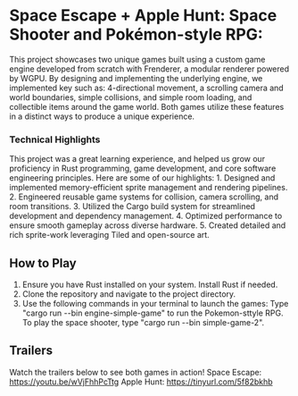 # Space Escape + Apple Hunt: Space Shooter and Pokémon-style RPG:

This project showcases two unique games built using a custom game engine developed from scratch with Frenderer, a modular renderer powered by WGPU. By designing and implementing the underlying engine, we implemented key such as: 4-directional movement, a scrolling camera and world boundaries, simple collisions, and simple room loading, and collectible items around the game world. Both games utilize these features in a distinct ways to produce a unique experience.

### Technical Highlights
This project was a great learning experience, and helped us grow our proficiency in Rust programming, game development, and core software engineering principles. Here are some of our highlights:
    1. Designed and implemented memory-efficient sprite management and rendering pipelines.
    2. Engineered reusable game systems for collision, camera scrolling, and room transitions.
    3. Utilized the Cargo build system for streamlined development and dependency management.
    4. Optimized performance to ensure smooth gameplay across diverse hardware.
    5. Created detailed and rich sprite-work leveraging Tiled and open-source art.

## How to Play

1. Ensure you have Rust installed on your system. Install Rust if needed.
2. Clone the repository and navigate to the project directory.
3. Use the following commands in your terminal to launch the games:
  Type "cargo run --bin engine-simple-game" to run the Pokemon-sttyle RPG.
  To play the space shooter, type "cargo run --bin simple-game-2".

## Trailers

Watch the trailers below to see both games in action!
Space Escape: https://youtu.be/wVjFhhPcTtg
Apple Hunt: https://tinyurl.com/5f82bkhb
